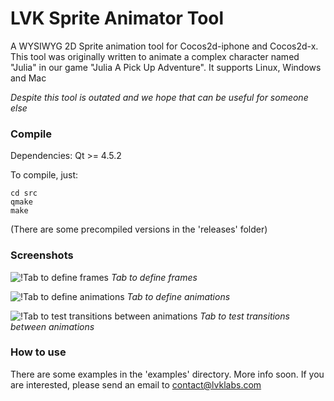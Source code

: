 LVK Sprite Animator Tool
========================

A WYSIWYG 2D Sprite animation tool for Cocos2d-iphone and Cocos2d-x. This tool was originally 
written to animate a complex character named "Julia" in our game "Julia A Pick Up Adventure". 
It supports Linux, Windows and Mac

*Despite this tool is outated and we hope that can be useful for someone else*


### Compile

Dependencies: Qt >= 4.5.2 

To compile, just:

    cd src
    qmake
    make

(There are some precompiled versions in the 'releases' folder)


### Screenshots


![!Tab to define frames](http://www.lvklabs.com/wp-content/uploads/2014/04/lvk-sprite-editor-frames-tab.png)
*Tab to define frames*


![!Tab to define animations](http://www.lvklabs.com/wp-content/uploads/2014/04/lvk-sprite-editor-animations-tab.png)
*Tab to define animations*


![!Tab to test transitions between animations](http://www.lvklabs.com/wp-content/uploads/2014/04/lvk-sprite-editor-transitions-tab.png)
*Tab to test transitions between animations*

### How to use

There are some examples in the 'examples' directory. More info soon. If you are interested, please send an email to contact@lvklabs.com
